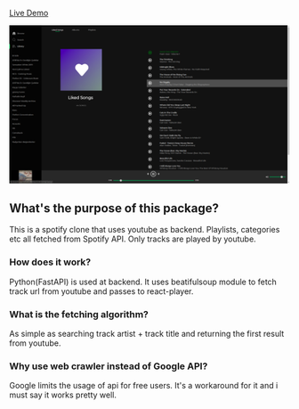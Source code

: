 [Live Demo](http://www.farukaydin.org)

[ss]: https://github.com/hayspat/react-spotify-youtube/raw/master/Screenshot%20from%202019-12-09%2017-16-33.png "Logo Title Text 2" 
![alt text][ss]

## What's the purpose of this package?

This is a spotify clone that uses youtube as backend. Playlists, categories etc all fetched from Spotify API. Only tracks are played by youtube.

### How does it work?

Python(FastAPI) is used at backend. It uses beatifulsoup module to fetch track url from youtube and passes to react-player.

### What is the fetching algorithm?

As simple as searching track artist + track title and returning the first result from youtube.

### Why use web crawler instead of Google API?

Google limits the usage of api for free users. It's a workaround for it and i must say it works pretty well.

